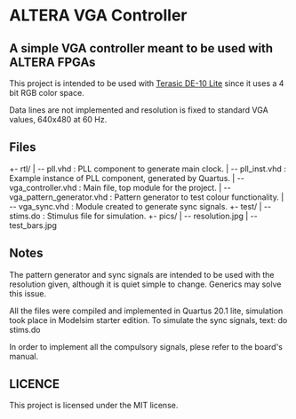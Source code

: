 # ALTERA VGA Controller

## A simple VGA controller meant to be used with ALTERA FPGAs
This project is intended to be used with [Terasic DE-10 Lite](https://www.terasic.com.tw/cgi-bin/page/archive.pl?Language=English&No=1021) since it uses a 4 bit RGB color space.

Data lines are not implemented and resolution is fixed to standard VGA values, 640x480 at 60 Hz.

## Files
+- rtl/
| -- pll.vhd 		              : PLL component to generate main clock.
| -- pll_inst.vhd               : Example instance of PLL component, generated by Quartus.
| -- vga_controller.vhd         : Main file, top module for the project.
| -- vga_pattern_generator.vhd  : Pattern generator to test colour functionality.
| -- vga_sync.vhd               : Module created to generate sync signals.
+- test/
| -- stims.do                   : Stimulus file for simulation.
+- pics/
| -- resolution.jpg
| -- test_bars.jpg

## Notes

The pattern generator and sync signals are intended to be used with the resolution given, although it is quiet simple to change. Generics may solve this issue.

All the files were compiled and implemented in Quartus 20.1 lite, simulation took place in Modelsim starter edition. To simulate the sync signals, text: do stims.do

In order to implement all the compulsory signals, plese refer to the board's manual.

## LICENCE

This project is licensed under the MIT license.
